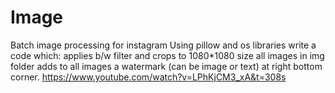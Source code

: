 # Image
Batch image processing for instagram Using pillow and os libraries write a code which:  applies b/w filter and crops to 1080*1080 size all images in img folder adds to all images a watermark (can be image or text) at right bottom corner.
https://www.youtube.com/watch?v=LPhKjCM3_xA&t=308s 
